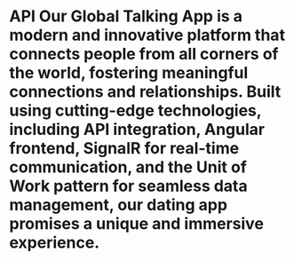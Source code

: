# API  Our Global Talking App is a modern and innovative platform that connects people from all corners of the world, fostering meaningful connections and relationships. Built using cutting-edge technologies, including API integration, Angular frontend, SignalR for real-time communication, and the Unit of Work pattern for seamless data management, our dating app promises a unique and immersive experience.
